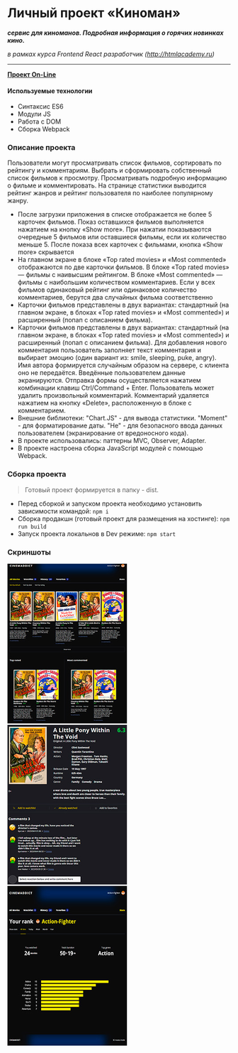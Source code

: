 # Личный проект «Киноман»

***сервис для киноманов. Подробная информация о горячих новинках кино.***

_в рамках курса Frontend React разработчик (http://htmlacademy.ru)_
- - -

__[Проект On-Line](https://cinemaddict.dendev.ru)__

#### Используемые технологии
*   Синтаксис ES6
*   Модули JS
*   Работа с DOM
*   Сборка Webpack

### Описание проекта
Пользователи могут просматривать список фильмов, сортировать по рейтингу и комментариям. Выбрать и сформировать собственный список фильмов к просмотру. Просматривать подробную информацию о фильме и комментировать. На странице статистики выводится рейтинг жанров и рейтинг пользователя по наиболее популярному жанру.

*   После загрузки приложения в списке отображается не более 5 карточек фильмов. Показ оставшихся фильмов выполняется нажатием на кнопку «Show more». При нажатии показываются очередные 5 фильмов или оставшиеся фильмы, если их количество меньше 5. После показа всех карточек с фильмами, кнопка «Show more» скрывается
*   На главном экране в блоке «Top rated movies» и «Most commented» отображаются по две карточки фильмов. В блоке «Top rated movies» — фильмы с наивысшим рейтингом. В блоке «Most commented» — фильмы с наибольшим количеством комментариев. Если у всех фильмов одинаковый рейтинг или одинаковое количество комментариев, берутся два случайных фильма соответственно
*   Карточки фильмов представлены в двух вариантах: стандартный (на главном экране, в блоках «Top rated movies» и «Most commented») и расширенный (попап с описанием фильма).
*   Карточки фильмов представлены в двух вариантах: стандартный (на главном экране, в блоках «Top rated movies» и «Most commented») и расширенный (попап с описанием фильма). Для добавления нового комментария пользователь заполняет текст комментария и выбирает эмоцию (один вариант из: smile, sleeping, puke, angry). Имя автора формируется случайным образом на сервере, с клиента оно не передаётся. Введённые пользователем данные экранируются. Отправка формы осуществляется нажатием комбинации клавиш Ctrl/Command + Enter. Пользователь может удалить произвольный комментарий. Комментарий удаляется нажатием на кнопку «Delete», расположенную в блоке с комментарием.
*   Внешние библиотеки: "Chart.JS" - для вывода статистики. "Moment" - для форматирование даты. "He" - для безопасного ввода данных пользователем (экранирование от вредоносного кода).
*   В проекте использовались: паттерны MVC, Observer, Adapter.
*   В проекте настроена сборка JavaScript модулей с помощью Webpack.

### Сборка проекта
>Готовый проект формируется в папку - dist.
*   Перед сборкой и запуском проекта необходимо установить зависимости командой: `npm i`
*   Сборка продакшн (готовый проект для размещения на хостинге): `npm run build`
*   Запуск проекта локальнов в Dev режиме: `npm start`

### Скриншоты
![Скриншот Главная](/screenshots/cinemaddict-1.jpg)
![Скриншот страница фильма](/screenshots/cinemaddict-2.jpg)
![Скриншот статистика](/screenshots/cinemaddict-3.jpg)
